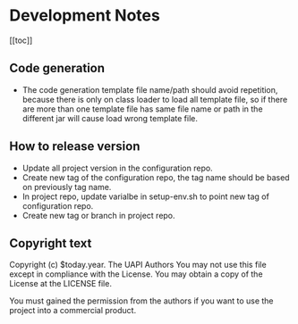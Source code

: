 Development Notes
=================

[[toc]]

## Code generation

* The code generation template file name/path should avoid repetition, because there is only on class loader to load all template file, so if there are more than one template file has same file name or path in the different jar will cause load wrong template file.

## How to release version

* Update all project version in the configuration repo.
* Create new tag of the configuration repo, the tag name should be based on previously tag name.
* In project repo, update varialbe in setup-env.sh to point new tag of configuration repo.
* Create new tag or branch in project repo.

## Copyright text

Copyright (c) $today.year. The UAPI Authors
You may not use this file except in compliance with the License.
You may obtain a copy of the License at the LICENSE file.

You must gained the permission from the authors if you want to
use the project into a commercial product.